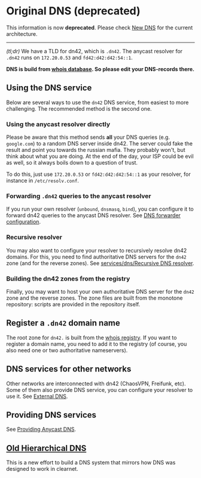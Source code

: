 # Original DNS (deprecated)
This information is now **deprecated**. Please check [New DNS](/services/New-DNS) for the current architecture.

***

*(tl;dr)* We have a TLD for dn42, which is `.dn42`. The anycast resolver for `.dn42` runs on `172.20.0.53` and `fd42:d42:d42:54::1`.

**DNS is build from [whois database](/services/Whois). So please edit your DNS-records there.**

## Using the DNS service

Below are several ways to use the `dn42` DNS service, from easiest to more challenging. The recommended method is the second one.

### Using the anycast resolver directly

Please be aware that this method sends **all** your DNS queries (e.g. `google.com`) to a random DNS server inside dn42. The server could fake the result and point you towards the russian mafia. They probably won't, but think about what you are doing. At the end of the day, your ISP could be evil as well, so it always boils down to a question of trust.

To do this, just use `172.20.0.53` or `fd42:d42:d42:54::1` as your resolver, for instance in `/etc/resolv.conf`.

### Forwarding `.dn42` queries to the anycast resolver

If you run your own resolver (`unbound`, `dnsmasq`, `bind`), you can configure it to forward dn42 queries to the anycast DNS resolver. See [DNS forwarder configuration](/services/dns/Configuration).

### Recursive resolver

You may also want to configure your resolver to recursively resolve dn42 domains. For this, you need to find authoritative DNS servers for the `dn42` zone (and for the reverse zones). See [services/dns/Recursive DNS resolver](/services/dns/Recursive-DNS-resolver).

### Building the dn42 zones from the registry

Finally, you may want to host your own authoritative DNS server for the `dn42` zone and the reverse zones. The zone files are built from the monotone repository: scripts are provided in the repository itself.

## Register a `.dn42` domain name

The root zone for `dn42.` is built from the [whois registry](/services/Whois). If you want to register a domain name, you need to add it to the registry (of course, you also need one or two authoritative nameservers).

## DNS services for other networks

Other networks are interconnected with dn42 (ChaosVPN, Freifunk, etc). Some of them also provide DNS service, you can configure your resolver to use it. See [External DNS](/service/dns/External-DNS).

## Providing DNS services

See [Providing Anycast DNS](/services/dns/Providing-Anycast-DNS).

## [Old Hierarchical DNS](/services/Old-Hierarchical-DNS)

This is a new effort to build a DNS system that mirrors how DNS was designed to work in clearnet. 
